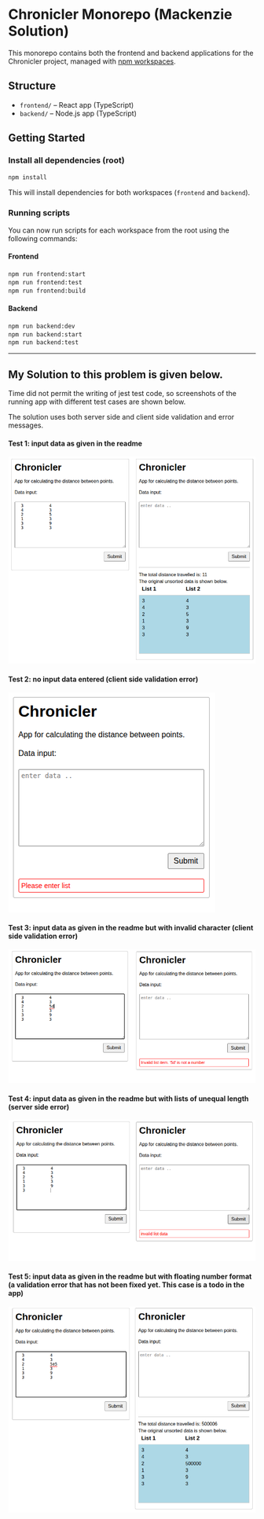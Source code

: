 # Chronicler Monorepo (Mackenzie Solution)

This monorepo contains both the frontend and backend applications for the Chronicler project, managed with [npm workspaces](https://docs.npmjs.com/cli/v9/using-npm/workspaces).

## Structure

- `frontend/` – React app (TypeScript)
- `backend/` – Node.js app (TypeScript)

## Getting Started

### Install all dependencies (root)

```bash
npm install
```

This will install dependencies for both workspaces (`frontend` and `backend`).

### Running scripts

You can now run scripts for each workspace from the root using the following commands:

#### Frontend

```bash
npm run frontend:start
npm run frontend:test
npm run frontend:build
```

#### Backend

```bash
npm run backend:dev
npm run backend:start
npm run backend:test
```

---

## My Solution to this problem is given below.

Time did not permit the writing of jest test code, so screenshots of the running app with different test cases are shown below. 

The solution uses both server side and client side validation and error messages.

#### Test 1: input data as given in the readme

<kbd>![alt text](https://github.com/mckenzie-mm/chronicler/blob/main/test-images/1.png)<kbd>

#### Test 2: no input data entered (client side validation error)

<kbd>![alt text](https://github.com/mckenzie-mm/chronicler/blob/main/test-images/2.png)<kbd>

#### Test 3: input data as given in the readme but with invalid character (client side validation error)

<kbd>![alt text](https://github.com/mckenzie-mm/chronicler/blob/main/test-images/3.png)<kbd>

#### Test 4: input data as given in the readme but with lists of unequal length (server side error)

<kbd>![alt text](https://github.com/mckenzie-mm/chronicler/blob/main/test-images/4.png)<kbd>

#### Test 5: input data as given in the readme but with floating number format (a validation error that has not been fixed yet. This case is a todo in the app)

<kbd>![alt text](https://github.com/mckenzie-mm/chronicler/blob/main/test-images/5.png)<kbd>



